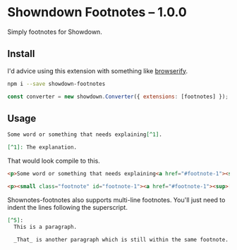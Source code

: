 # Showndown Footnotes – 1.0.0

Simply footnotes for Showdown.

## Install

I'd advice using this extension with something like [browserify](https://www.npmjs.com/package/browserify).

```bash
npm i --save showdown-footnotes
```

```js
const converter = new showdown.Converter({ extensions: [footnotes] });
```

## Usage

```md
Some word or something that needs explaining[^1].

[^1]: The explanation.
```

That would look compile to this.

```html
<p>Some word or something that needs explaining<a href="#footnote-1"><sup>[1]</sup></a>.</p>

<p><small class="footnote" id="footnote-1"><a href="#footnote-1"><sup>[1]</sup></a>: The explanation.</small></p>
```

Shownotes-footnotes also supports multi-line footnotes. You'll just need to indent the lines following the superscript.

```md
[^5]:
  This is a paragraph.

  _That_ is another paragraph which is still within the same footnote.
```

